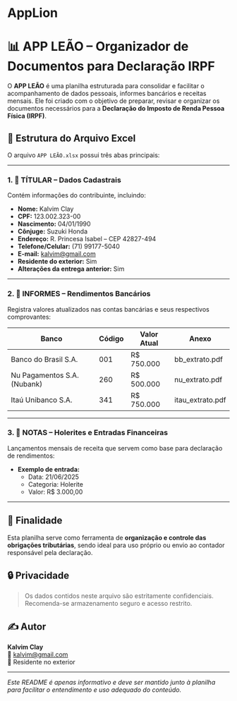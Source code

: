 # AppLion
# 📊 APP LEÃO – Organizador de Documentos para Declaração IRPF

O **APP LEÃO** é uma planilha estruturada para consolidar e facilitar o acompanhamento de dados pessoais, informes bancários e receitas mensais. Ele foi criado com o objetivo de preparar, revisar e organizar os documentos necessários para a **Declaração do Imposto de Renda Pessoa Física (IRPF)**.

## 🧾 Estrutura do Arquivo Excel

O arquivo `APP LEÃO.xlsx` possui três abas principais:

---

### 1. 🧍 TÍTULAR – Dados Cadastrais

Contém informações do contribuinte, incluindo:

- **Nome:** Kalvim Clay  
- **CPF:** 123.002.323-00  
- **Nascimento:** 04/01/1990  
- **Cônjuge:** Suzuki Honda  
- **Endereço:** R. Princesa Isabel – CEP 42827-494  
- **Telefone/Celular:** (71) 99177-5040  
- **E-mail:** kalvim@gmail.com  
- **Residente do exterior:** Sim  
- **Alterações da entrega anterior:** Sim  

---

### 2. 🏦 INFORMES – Rendimentos Bancários

Registra valores atualizados nas contas bancárias e seus respectivos comprovantes:

| Banco                              | Código | Valor Atual | Anexo           |
|-----------------------------------|--------|-------------|-----------------|
| Banco do Brasil S.A.              | 001    | R$ 750.000  | bb_extrato.pdf  |
| Nu Pagamentos S.A. (Nubank)       | 260    | R$ 500.000  | nu_extrato.pdf  |
| Itaú Unibanco S.A.                | 341    | R$ 750.000  | itau_extrato.pdf|

---

### 3. 💼 NOTAS – Holerites e Entradas Financeiras

Lançamentos mensais de receita que servem como base para declaração de rendimentos:

- **Exemplo de entrada:**  
  - Data: 21/06/2025  
  - Categoria: Holerite  
  - Valor: R$ 3.000,00  

---

## 📂 Finalidade

Esta planilha serve como ferramenta de **organização e controle das obrigações tributárias**, sendo ideal para uso próprio ou envio ao contador responsável pela declaração.

## 🔒 Privacidade

> Os dados contidos neste arquivo são estritamente confidenciais. Recomenda-se armazenamento seguro e acesso restrito.

## ✍️ Autor

**Kalvim Clay**  
📧 kalvim@gmail.com  
📍 Residente no exterior  

---

*Este README é apenas informativo e deve ser mantido junto à planilha para facilitar o entendimento e uso adequado do conteúdo.*
